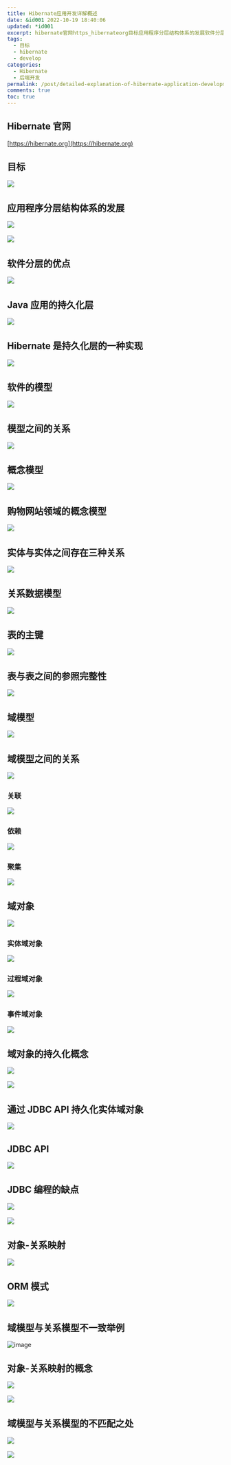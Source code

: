 ```yaml
---
title: Hibernate应用开发详解概述
date: &id001 2022-10-19 18:40:06
updated: *id001
excerpt: hibernate官网https_hibernateorg目标​应用程序分层结构体系的发展​​软件分层的优点​java应用的持久化层​hibernate是持久化层的一种实现​软件的模型​模型之间的关系​概念模型​购物网站领域的概念模型​实体与实体之间存在三种关系​关系数据模型​表的主键​表与表之间的参照完整性​域模型​域模型之间的关系​关联​依赖​聚集​域对象​实体域对象​过程域对象​事件域对象​域对象的持久化概念​​通过jdbcapi持久化实体域对象​jdbcapi​jdbc编程的缺点​​对象关系映射​
tags:
  - 目标
  - hibernate
  - develop
categories:
  - Hibernate
  - 后端开发
permalink: /post/detailed-explanation-of-hibernate-application-development-z3rwom.html
comments: true
toc: true
---
```

## Hibernate 官网

[https://hibernate.org](https://hibernate.org)

## 目标

![](https://img1.terwer.space/api/public/20221019202525.png)​

## 应用程序分层结构体系的发展

![](https://img1.terwer.space/api/public/20221019205634.png)​

![](https://img1.terwer.space/api/public/20221019205946.png)​

## 软件分层的优点

![](https://img1.terwer.space/api/public/20221019210843.png)​

## Java 应用的持久化层

![](https://img1.terwer.space/api/public/20221019211046.png)​

## Hibernate 是持久化层的一种实现

![](https://img1.terwer.space/api/public/20221019211538.png)​

## 软件的模型

![](https://img1.terwer.space/api/public/20221019211800.png)​

## 模型之间的关系

![](https://img1.terwer.space/api/public/20221019211931.png)​

## 概念模型

![](https://img1.terwer.space/api/public/20221019212319.png)​

## 购物网站领域的概念模型

![](https://img1.terwer.space/api/public/20221019212506.png)​

## 实体与实体之间存在三种关系

![](https://img1.terwer.space/api/public/20221019212818.png)​

## 关系数据模型

![](https://img1.terwer.space/api/public/20221019221528.png)​

## 表的主键

![](https://img1.terwer.space/api/public/20221019221739.png)​

## 表与表之间的参照完整性

![](https://img1.terwer.space/api/public/20221019222026.png)​

## 域模型

![](https://img1.terwer.space/api/public/20221019222230.png)​

## 域模型之间的关系

![](https://img1.terwer.space/api/public/20221019222513.png)​

### 关联

![](https://img1.terwer.space/api/public/20221019222437.png)​

### 依赖

![](https://img1.terwer.space/api/public/20221019222937.png)​

### 聚集

![](https://img1.terwer.space/api/public/20221019223023.png)​

## 域对象

![](https://img1.terwer.space/api/public/20221019223220.png)​

### 实体域对象

![](https://img1.terwer.space/api/public/20221019223527.png)​

### 过程域对象

![](https://img1.terwer.space/api/public/20221019223807.png)​

### 事件域对象

![](https://img1.terwer.space/api/public/20221019223928.png)​

## 域对象的持久化概念

![](https://img1.terwer.space/api/public/20221019224051.png)​

![](https://img1.terwer.space/api/public/20221019224329.png)​

## 通过 JDBC API 持久化实体域对象

![](https://img1.terwer.space/api/public/20221019224723.png)​

## JDBC API

![](https://img1.terwer.space/api/public/20221019225504.png)​

## JDBC 编程的缺点

![](https://img1.terwer.space/api/public/20221019225700.png)​

![](https://img1.terwer.space/api/public/20221019225839.png)​

## 对象-关系映射

![](https://img1.terwer.space/api/public/20221019230018.png)​

## ORM 模式

![](https://img1.terwer.space/api/public/20221019230146.png)​

## 域模型与关系模型不一致举例

![image](assets/image-20221019230407-8uhuc31.png)​

## 对象-关系映射的概念

![](https://img1.terwer.space/api/public/20221019230721.png)​

![](https://img1.terwer.space/api/public/20221019230823.png)​

## 域模型与关系模型的不匹配之处

![](https://img1.terwer.space/api/public/20221019230924.png)​

![](https://img1.terwer.space/api/public/20221019231155.png)​

‍